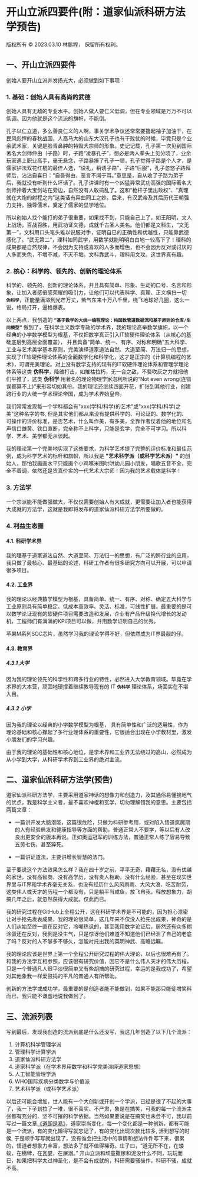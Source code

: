 # 开山立派四要件(附：道家仙派科研方法学预告)

版权所有 © 2023.03.10 林鹏程， 保留所有权利。

## 一、开山立派四要件

创始人要开山立派并发扬光大，必须做到如下事项：

### 1. 基础：创始人具有高尚的武德

创始人具有无敌的专业水平。创始人做人要仁义低调，但在专业领域是万万不可以低调。因为他就是这个流派的旗帜，不能倒。

孔子以仁立道，多么善良仁义的人啊，事关学术争议还常常要撸起袖子加油干，在民风彪悍的春秋战国，人高马大的山东大汉孔子也有干败仗的时候，毕竟只是个业余武术家，关键是脸青鼻肿的特毁大宗师的形象。史记记载，孔子第一次见到国际著名大剑师仲由（子路）时，子路“凌暴孔子”，想必是两人拳头上见分晓了，业余玩家遇上职业高手，毫无悬念，子路暴揍了孔子一顿，孔子觉得子路是个人才，是儒家护法双花红棍的最佳人选，“设礼，稍诱子路”，子路“后服”，孔子忽悠子路拜师后，沾沾自喜曰：“自吾得由，恶言不闻于耳。”意思是，自从收了子路为弟子后，我就没有听到什么坏话了。孔子讲课时有一个凶猛异常武功高强的国际著名大剑师拎着大宝剑站在旁边，自然没有人敢捣乱了。这和“枪杆子里出政权”、“真理就在大炮的射程之内”这类话有异曲同工之妙。后来，有汉武帝及其后历代王朝强力支持，独尊儒术，奠定了儒家的显学地位。

所以创始人找个能打的弟子很重要，如果找不到，只能自己上了，如王阳明，文人上战场，百战百胜，用武功证文德，成就千古圣人美名。他们都是文科生，“文无第一”，文科用口头笔头难以说服对手，证明自已的正确性和优越性，只能靠武德感化了。“武无第二”，理科如同武学，用数学就能明明白白地一较高下了！理科的成果都是自然规律，不会因为支持或喜欢的人多而增色，也不会因为反对或讨厌的人多而失色，不增不减，不灭不垢。文科靠武斗，理科用文攻。这世界真有趣。

### 2. 核心：科学的、领先的、创新的理论体系

科学的、领先的、创新的理论体系，并且具有简单、形象、生动的口号、名言和形象，让加入者感倍感荣耀的吸引力，让他们可以代表科学、真理、正义横扫一切 **`伪科学`**，正能量满溢到光芒万丈，紫气东来十万八千里，绕飞地球好几圈，这么一说，格局打开，逼格爆表。

以上两点，我创造的 **`“基于数学的大统一编程理论：纯函数管道数据流和基于原则的仓库/车间模型”`** 做到了，在科学主义数学专政的学术界，我的理论高举数学旗帜，以一个经典的小学数学模型为根基，不仅把数学真正引入IT软硬件理论体系（从核心的基础底层到高层全面覆盖）， 并且具备“简单、统一、有序、对称和明确”五大科学、工业与艺术美学基本原则，完美演绎道家道法自然、大道至简、万法归一的思想，实现了IT软硬件理论体系的全面数学化和科学化，这才是正宗的《计算机编程的艺术》，可谓完美理论。对上没有数学支持的现有的IT软硬件理论体系和管理学理论体系等这类 **伪科学**，降维打击，如摧枯拉朽，无一合之敌，不费吹灰之力就把他们平推了，这类 **伪科学** 用著名的理论物理学家泡利所说的“Not even wrong(连错误都算不上)”来形容切如其份。我的理论还继续四面开花，扩张到其他行业，创建跨行业的大统一学术理论帝国，成为学术界始皇帝。

我们常常发现每一个学科都会有"xxx(学科/科学)的艺术"或"xxx(学科/科学)之美"这种名字的书, 但是其实他们都从来没有提供科学的、可论证的、数学化的、可操作的评价标准，是否艺术，什么叫作美，有多美，全靠作者仗着他的地位和名声信口雌黄、铁口直断，完全称不上科学，只能是玄学，完全不可学习。所以科学、艺术、美学都无从谈起。

我的理论第一个完美地实现了这些要求，为科学艺术提了完整的评价标准和最佳范例，成为科学艺术的标杆和旗帜，所以我是 **"艺术科学派（或科学艺术派）"** 的创始人，那怕我画画水平只能画个小鸡啄米图哄哄幼儿园小朋友，唱歌五音不全，完全不着调，依然还是货真价实的一代艺术大宗师！因为我的艺术载体是科学！

### 3. 方法学

一个宗派能不能做强做大，不仅仅需要创始人有大成就，更需要让加入者也能获得大成就的方法学，这就是我即将发布的道家仙派科研方法学所要做的。

### 4. 利益生态圈

#### 4.1. 科研学术界

我的理基于道家道法自然、大道至简、万法归一的思想，有广泛的跨行业的应用，我只做了最核心、最基础的论述，科研工作者有很多研究方向可以开展，可以申请很多项目。

#### 4.2. 工业界

我的理论以经典数学模型为根基，具备简单、统一、有序、对称、确定五大科学与工业原则具有简单稳定、低成本高效率、灵活、标准，可线性扩展。最重要的是可以数学论证现有的软硬件项目需要改造和发展，企业有产品升级换代增长的发动机，工程师们有满满的KPI项目可以做，并用数学证明自己的优秀。

苹果M系列SOC芯片，虽然学习我的理论学得不好，但依然成为IT界最靓的仔。

#### 4.3. 教育界

##### 4.3.1 大学

因为我的理论领先的科学性和跨多行业的特性，必然进入大学教育领域。毕竟在学术界的大本营，顽固地硬撑着继续教导现有的 IT **`伪科学`** 理论体系，场面实在不堪入目。

##### 4.3.2 小学

因为我的理论以经典的小学数学模型为根基， 具有简单性和广泛的适用性，作为理论基础和核心撑起了多行业理体系的重要性，它很适合出现在小学教材里，激发小朋友们的学习兴趣。

由于我的理论的基础性和核心地位，是学术界和工业界无法绕过的高山，必然成为从小学到大学，从科研学术界到工业界的绝对主流。

## 二、道家仙派科研方法学(预告)

道家仙派科研方法学，主要采用道家神话的想像力和创造力，及其通俗易懂接地气的优点，我是科学主义者，最不喜欢神棍和玄学，切勿理解错我的意思。主要包括两篇文章：

- 一篇讲开发大脑潜能，这篇很危险，只做为科研参考用，或对陷入悟道疯魔期的人有经验启发和健康指导等方面的帮助。普通正常人不要学，等以后有人改良出更安全的版本再说。正如奥运冠军的训练方法，普通正常人练了容易导致五劳七伤，甚至猝死。

- 一篇讲证道法，主要讲增长智慧的法门。

至于要说这个方法效果怎么样？我在四十岁之前，平平无奇，藉藉无名，没有优越的家世，没有高智商，没有高学历，没有贵人相助，没有什么经验，甚至在现实世界里与IT界和学术界毫无关系，也没有经历什么风风雨雨、大风大浪、吃苦耐劳，这类伟人或天才的历程一个都没有，只是躺平当咸鱼，放飞自我，释放想象力，胡搞几年之后，就忽然获得大成就。仅此而已。

我的研究过程在GitHub上全程公开，这在科研学术界是不可能的，因为担心泄密让对手抢先发表成果，我的理论很简单，这几年来不仅没人抢先出成果，神奇的是人们从始至终一直在反对它，冷嘲热讽的，甚至我用数学论证后，居然还有众多糊涂蛋还在反对，我倒是没生气，只是惊讶他们难道不知道他们已经泄了自己的老底了吗？反对的人不够多不够久，怎能衬托出我的英明神武、高瞻远瞩。

我的理论应该是世界上第一个全程公开研究过程的伟大理论，以后也很难再有了。和我的方法学互相参照，应该很有研究价值，因它不是什么伟人天才的伟大历程，只是一个普通凡人很平淡很简单又有些胡搞的研究过程，幸运的是我成功了，希望对其他象我一样爱鼓捣的平凡的普通人有所帮助。

创新的方法学或成功学，最重要的是创造者能不能做到，如果不能那只能徒增笑料而已，我只能不谦虚地说我做到了。

## 三、流派列表

写到最后，发现我创造的流派到底是什么还没写，我这几年创造了以下几个流派：

1. 计算机科学管理学派
2. 管理科学计算学派
3. 道家仙派科研方法学
4. 道家科学派（在学术界用数学和科学完美演绎道家思想）
5. 人工智能管理学派
6. WHO国际疾病分类数学与价值派 
7. 艺术科学派（或科学艺术派）

以后还可能会增加，世人能有一个大创新或开创一个学派，已经是很了不起的大事了，我一下子划拉了一堆，很不真实、不严肃，象是在搞笑，可我的每一个流派主张都有充分的、坚不可摧的科学依据。当然如果要说是在搞笑也未尝不可，我以前写过一篇文章[《道即是易》](./Tao_of_Confucius_LaoTzu_Me.md)，道家崇尚变化，每一个变化都是一种创新，都有可能是一个流派，有的变化懒得写就忘记了，有的变化出现次数比较多, 活到想写的时侯, 于是顺手写写就出现了，没有谁会把生活中的事情和想法件件写下来，很累的，悟道者想象力丰富，想法多了就不值得稀奇。庄子曰，“道无所不在，在蝼蚁，在稊稗，在瓦甓，在屎溺。” 开山立派和顽童撒尿和泥没什么不同，玩玩而已，如果把科学太过神圣化，是不会有成就的，科研需要骚操作，科研不骚，成就不高。

